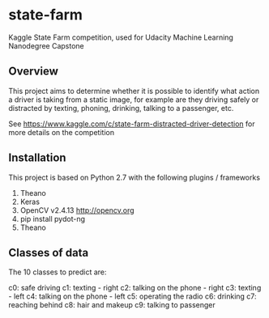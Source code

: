 # state-farm

Kaggle State Farm competition, used for Udacity Machine Learning Nanodegree Capstone

## Overview

This project aims to determine whether it is possible to identify what action a driver is taking from a static image, 
for example are they driving safely or distracted by texting, phoning, drinking, talking to a passenger, etc.

See https://www.kaggle.com/c/state-farm-distracted-driver-detection for more details on the competition

## Installation

This project is based on Python 2.7 with the following plugins / frameworks

1. Theano
1. Keras
1. OpenCV v2.4.13 http://opencv.org
1. pip install pydot-ng
1. Theano


## Classes of data

The 10 classes to predict are:

c0: safe driving
c1: texting - right
c2: talking on the phone - right
c3: texting - left
c4: talking on the phone - left
c5: operating the radio
c6: drinking
c7: reaching behind
c8: hair and makeup
c9: talking to passenger



